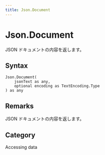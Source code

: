 ```yaml
---
title: Json.Document
---
```


# Json.Document


JSON ドキュメントの内容を返します。


## Syntax

```powerquery
Json.Document(
    jsonText as any,
    optional encoding as TextEncoding.Type
) as any
```


## Remarks

JSON ドキュメントの内容を返します。



## Category
Accessing data
